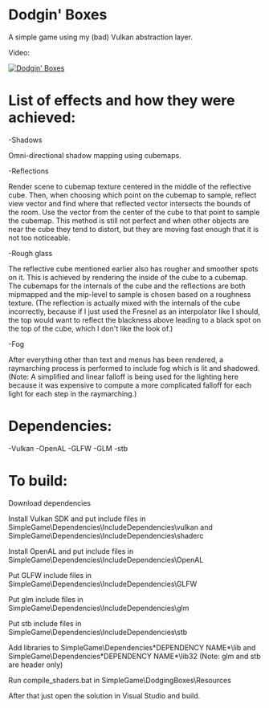 # Dodgin' Boxes
A simple game using my (bad) Vulkan abstraction layer.


Video:

[![Dodgin' Boxes](http://img.youtube.com/vi/SX8QdKs8QtY/0.jpg)](http://www.youtube.com/watch?v=SX8QdKs8QtY "Dodgin' Boxes")

# List of effects and how they were achieved:
-Shadows

Omni-directional shadow mapping using cubemaps.


-Reflections

Render scene to cubemap texture centered in the middle of the reflective cube. Then, when choosing which point on the cubemap to sample, reflect view vector and find where that reflected vector intersects the bounds of the room. Use the vector from the center of the cube to that point to sample the cubemap. This method is still not perfect and when other objects are near the cube they tend to distort, but they are moving fast enough that it is not too noticeable.


-Rough glass

The reflective cube mentioned earlier also has rougher and smoother spots on it. This is achieved by rendering the inside of the cube to a cubemap. The cubemaps for the internals of the cube and the reflections are both mipmapped and the mip-level to sample is chosen based on a roughness texture. (The reflection is actually mixed with the internals of the cube incorrectly, because if I just used the Fresnel as an interpolator like I should, the top would want to reflect the blackness above leading to a black spot on the top of the cube, which I don't like the look of.)


-Fog

After everything other than text and menus has been rendered, a raymarching process is performed to include fog which is lit and shadowed. (Note: A simplified and linear falloff is being used for the lighting here because it was expensive to compute a more complicated falloff for each light for each step in the raymarching.)


# Dependencies:
-Vulkan
-OpenAL
-GLFW
-GLM
-stb


# To build:
Download dependencies

Install Vulkan SDK and put include files in SimpleGame\Dependencies\IncludeDependencies\vulkan and SimpleGame\Dependencies\IncludeDependencies\shaderc

Install OpenAL and put include files in SimpleGame\Dependencies\IncludeDependencies\OpenAL

Put GLFW include files in SimpleGame\Dependencies\IncludeDependencies\GLFW

Put glm include files in SimpleGame\Dependencies\IncludeDependencies\glm

Put stb include files in SimpleGame\Dependencies\IncludeDependencies\stb

Add libraries to SimpleGame\Dependencies\*DEPENDENCY NAME*\lib and SimpleGame\Dependencies\*DEPENDENCY NAME*\lib32 (Note: glm and stb are header only)

Run compile_shaders.bat in SimpleGame\DodgingBoxes\Resources

After that just open the solution in Visual Studio and build.
